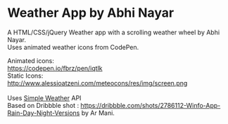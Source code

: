 # Weather App by Abhi Nayar
A HTML/CSS/jQuery Weather app with a scrolling weather wheel by Abhi Nayar. 
<br/>
Uses animated weather icons from CodePen.

Animated icons:<br/>
https://codepen.io/fbrz/pen/iqtlk<br/>
Static Icons:<br/>
http://www.alessioatzeni.com/meteocons/res/img/screen.png
<br/><br/>
Uses <a href="http://simpleweatherjs.com/">Simple Weather</a> API<br/>
Based on Dribbble shot : <a href="https://dribbble.com/shots/2786112-Winfo-App-Rain-Day-Night-Versions">https://dribbble.com/shots/2786112-Winfo-App-Rain-Day-Night-Versions</a> by Ar Mani. 
